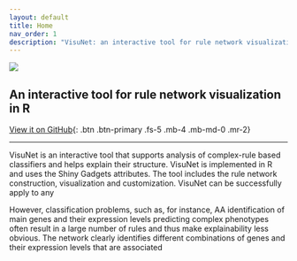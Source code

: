 ```yaml
---
layout: default
title: Home
nav_order: 1
description: "VisuNet: an interactive tool for rule network visualization in R"
---
```


![](https://github.com/komorowskilab/VisuNet/blob/master/images/VisuNet_logo.png?raw=true)



## An interactive tool for rule network visualization in R


[View it on GitHub](https://github.com/komorowskilab/VisuNet){: .btn .btn-primary .fs-5 .mb-4 .mb-md-0 .mr-2}

---

VisuNet is an interactive tool that supports analysis of complex-rule based classifiers and helps explain their structure. VisuNet is implemented in R and uses the Shiny Gadgets attributes. The tool includes the rule network construction, visualization and customization.
VisuNet can be successfully apply to any 

However, classification problems, such as, for instance,
 AA
identification of main genes and their expression levels predicting complex phenotypes often result in a large number of rules and thus make explainability less obvious. 
The network clearly identifies different combinations of genes and their
expression levels that are associated 
